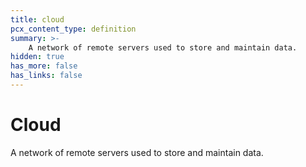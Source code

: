 ```yaml
---
title: cloud
pcx_content_type: definition
summary: >-
    A network of remote servers used to store and maintain data.
hidden: true
has_more: false
has_links: false
---
```


# Cloud

A network of remote servers used to store and maintain data.
